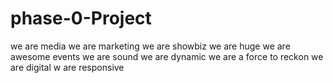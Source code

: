 # phase-0-Project
we are media
we are marketing
we are showbiz
we are huge
we are awesome events
we are sound
we are dynamic
we are a force to reckon
we are digital
w are responsive 
